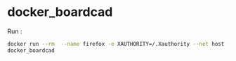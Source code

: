 # docker_boardcad

Run :

```bash
docker run --rm  --name firefox -e XAUTHORITY=/.Xauthority --net host -v /tmp/.X11-unix:/tmp/.X11-unix -v ~/.Xauthority:/.Xauthority  -e DISPLAY=:0.0 alogo53/
docker_boardcad 
```
